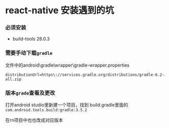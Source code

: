 # react-native 安装遇到的坑

### 必须安装

- build-tools 28.0.3

### 需要手动下载```gradle```

文件中的android\gradle\wrapper\gradle-wrapper.properties
```
distributionUrl=https\://services.gradle.org/distributions/gradle-6.2-all.zip
```

### 版本```grade```查看及更改
打开android studio里新建一个项目，找到
build.gradle里面的```com.android.tools.build:gradle:3.5.2```

在rn项目中也也改成对应版本